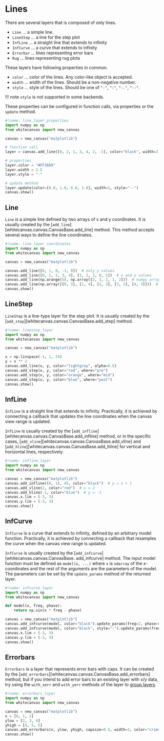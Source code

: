 # Lines

There are several layers that is composed of only lines.

- `Line` ... a simple line.
- `LineStep` ... a line for the step plot
- `InfLine` ... a straight line that extends to infinity
- `InfCurve` ... a curve that extends to infinity
- `Errorbar` ... lines representing error bars
- `Rug` ... lines representing rug plots

These layers have following properties in common.

- `color` ... color of the lines. Any color-like object is accepted.
- `width` ... width of the lines. Should be a non-negative number.
- `style` ... style of the lines. Should be one of `"-"`, `":"`, `"-."`, `"--"`.

!!! note
    `style` is not supported in some backends.

These properties can be configured in function calls, via properties or the `update`
method.

``` python
#!name: line_layer_properties
import numpy as np
from whitecanvas import new_canvas

canvas = new_canvas("matplotlib")

# function call
layer = canvas.add_line([0, 2, 1, 3, 4, 2, -1], color="black", width=2, style=":")

# properties
layer.color = "#FF36D9"
layer.width = 2.5
layer.style = "-"

# update method
layer.update(color=[0.0, 1.0, 0.0, 1.0], width=1, style="--")
canvas.show()
```

## Line

`Line` is a simple line defined by two arrays of x and y coordinates. It is usually
created by the [`add_line`][whitecanvas.canvas.CanvasBase.add_line] method. This method
accepts several ways to define the line coordinates.

``` python
#!name: line_layer_coordinates
import numpy as np
from whitecanvas import new_canvas

canvas = new_canvas("matplotlib")

canvas.add_line([0, 1, 0, -1, 0])  # only y values
canvas.add_line([0, 1, 2, 3, 4], [1, 2, 1, 0, 1])  # x and y values
canvas.add_line(np.arange(5), np.array([2, 3, 2, 1, 2]))  # numpy arrays
canvas.add_line(np.array([[0, 3], [1, 4], [2, 3], [3, 2], [4, 3]]))  # (N, 2) array
canvas.show()
```

## LineStep

`LineStep` is a line-type layer for the step plot. It is usually created by the
[`add_step`][whitecanvas.canvas.CanvasBase.add_step] method.

``` python
#!name: linestep_layer
import numpy as np
from whitecanvas import new_canvas

canvas = new_canvas("matplotlib")

x = np.linspace(-1, 1, 24)
y = x ** 2
canvas.add_line(x, y, color="lightgray", alpha=0.5)
canvas.add_step(x, y, color="red", where="pre")
canvas.add_step(x, y, color="orange", where="mid")
canvas.add_step(x, y, color="blue", where="post")
canvas.show()
```

## InfLine

`InfLine` is a straight line that extends to infinity. Practically, it is achieved by
connecting a callback that updates the line coordinates when the canvas view range is
updated.

`InfLine` is usually created by the [`add_infline`][whitecanvas.canvas.CanvasBase.add_infline] method, or in the specific cases, [`add_vline`][whitecanvas.canvas.CanvasBase.add_vline] and [`add_hline`][whitecanvas.canvas.CanvasBase.add_hline] for vertical and horizontal lines, respectively.

``` python
#!name: infline_layer
import numpy as np
from whitecanvas import new_canvas

canvas = new_canvas("matplotlib")
canvas.add_infline((0, 1), 45, color="black")  # y = x + 1
canvas.add_vline(2, color="red")  # x = 2
canvas.add_hline(-1, color="blue")  # y = -1
canvas.x.lim = (-3, 3)
canvas.y.lim = (-3, 3)
canvas.show()
```

## InfCurve

`InfCurve` is a curve that extends to infinity, defined by an arbitrary model function.
Practically, it is achieved by connecting a callback that resamples the curve when the
canvas view range is updated.

`InfCurve` is usually created by the [`add_infcurve`][whitecanvas.canvas.CanvasBase.
add_infcurve] method. The input model function must be defined as `model(x, ...)` where
`x` is `ndarray` of the x-coordinates and the rest of the arguments are the parameters
of the model. The parameters can be set by the `update_params` method of the returned
layer.

``` python
#!name: infcurve_layer
import numpy as np
from whitecanvas import new_canvas

def model(x, freq, phase):
    return np.sin(x * freq - phase)

canvas = new_canvas("matplotlib")
canvas.add_infcurve(model, color="black").update_params(freq=2, phase=0)
canvas.add_infcurve(model, color="black", style=":").update_params(freq=2, phase=1.6)
canvas.x.lim = (-3, 3)
canvas.y.lim = (-3, 3)
canvas.show()
```

## Errorbars

`Errorbars` is a layer that represents error bars with caps. It can be created by the
[`add_errorbars`][whitecanvas.canvas.CanvasBase.add_errorbars] method, but if you intend
to add error bars to an existing layer with x/y data, try using the `with_xerr` and
`with_yerr` methods of the layer to [group layers](layer_groups.md).

``` python
#!name: errorbars_layer
import numpy as np
from whitecanvas import new_canvas

canvas = new_canvas("matplotlib")
x = [0, 1, 2]
ylow = [2, 3, 4]
yhigh = [4, 5, 5]
canvas.add_errorbars(x, ylow, yhigh, capsize=0.5, width=3, color="crimson")
canvas.show()
```
